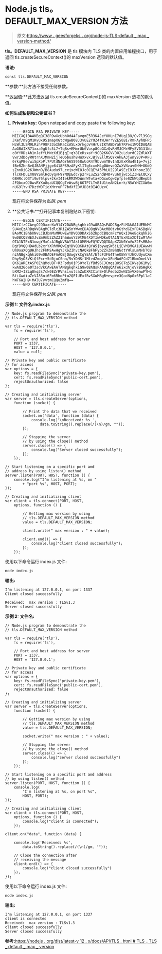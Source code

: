 # Node.js tls。DEFAULT_MAX_VERSION 方法

> 原文:[https://www . geesforgeks . org/node-js-TLS-default _ max _ version-method/](https://www.geeksforgeeks.org/node-js-tls-default_max_version-method/)

**tls。DEFAULT_MAX_VERSION** 是 tls 模块内 TLS 类的内置应用编程接口，用于返回 tls.createSecureContext()的 maxVersion 选项的默认值。

**语法:**

```
const tls.DEFAULT_MAX_VERSION

```

**参数:**此方法不接受任何参数。

**返回值:**此方法返回 tls.createSecureContext()的 maxVersion 选项的默认值。

**如何生成私钥和公钥证书？**

1.  **Private key:** Open notepad and copy paste the following key:

    ```
    -----BEGIN RSA PRIVATE KEY-----
    MIICXQIBAAKBgQC38R9wXcUbhOd44FavgmE5R3K4JeYOHLnI7dUq1B8/Gv7l3SOg
    JKef/m9gM1KvUx951mapXGtcWgwB08J3vUE2YOZ4tWJArrVZES0BI/RmFAyhQFP5
    HcWl3LSM9LRihP98F33oIkKaCxA5LxOrkgpV4HrUzIKTABDYah7RPex1WQIDAQAB
    AoGBAIXR71xxa9gUfc5L7+TqBs+EMmrUb6Vusp8CoGXzQvRHMJCMrMFySV0131Nu
    o0YYRDsAh1nJefYLMNcXd1BjqI+qY8IeRsxaY+9CB2KKGVVDO2uLdurdC2ZdlWXT
    Vwr3dDoyR0trnXJMmH2ijTeO6bush8HuXxvxJBjvEllM5QYxAkEA3jwny9JP+RFu
    0rkqPBe/wi5pXpPl7PUtdNAGrh6S5958wUoR4f9bvwmTBv1nQzExKWu4EIp+7vjJ
    fBeRZhnBvQJBANPjjge8418PS9zAFyKlITq6cxmM4gOWeveQZwXVNvav0NH+OKdQ
    sZnnDiG26JWmnD/B8Audu97LcxjxcWI8Jc0CQEYA5PhLU229lA9EzI0JXhoozIBC
    TlcKFDuLm88VSmlHqDyqvF9YNOpEdc/p2rFLuZS2ndB4D+vu6mjwc5iZ3HECQCxy
    GBHRclQ3Ti9w76lpv+2kvI4IekRMZWDWnnWfwta+DGxwCgw2pfpleBZkWqdBepb5
    JFQbcxQJ0wvRYXo8qaUCQQCgTvWswBj6OTP7LTvBlU1teAN2Lnrk/N5AYHZIXW6m
    nUG9lYvH7DztWDTioXMrruPF7bdXfZOVJD8t0I4OUzvC
    -----END RSA PRIVATE KEY-----

    ```

    现在将文件保存为*私钥. pem*

2.  **公共证书:**打开记事本复制粘贴以下密钥:

    ```
    -----BEGIN CERTIFICATE-----
    MIICfzCCAegCCQDxxeXw914Y2DANBgkqhkiG9w0BAQsFADCBgzELMAkGA1UEBhMC
    SU4xEzARBgNVBAgMCldlc3RiZW5nYWwxEDAOBgNVBAcMB0tvbGthdGExFDASBgNV
    BAoMC1BhbmNvLCBJbmMuMRUwEwYDVQQDDAxSb2hpdCBQcmFzYWQxIDAeBgkqhkiG
    9w0BCQEWEXJvZm9mb2ZAZ21haWwuY29tMB4XDTIwMDkwOTA1NTExN1oXDTIwMTAw
    OTA1NTExN1owgYMxCzAJBgNVBAYTAklOMRMwEQYDVQQIDApXZXN0YmVuZ2FsMRAw
    DgYDVQQHDAdLb2xrYXRhMRQwEgYDVQQKDAtQYW5jbywgSW5jLjEVMBMGA1UEAwwM
    Um9oaXQgUHJhc2FkMSAwHgYJKoZIhvcNAQkBFhFyb2ZvZm9mQGdtYWlsLmNvbTCB
    nzANBgkqhkiG9w0BAQEFAAOBjQAwgYkCgYEAt/EfcF3FG4TneOBWr4JhOUdyuCXm
    Dhy5yO3VKtQfPxr+5d0joCSnn/5vYDNSr1MfedZmqVxrXFoMAdPCd71BNmDmeLVi
    QK61WREtASP0ZhQMoUBT+R3Fpdy0jPS0YoT/fBd96CJCmgsQOS8Tq5IKVeB61MyC
    kwAQ2Goe0T3sdVkCAwEAATANBgkqhkiG9w0BAQsFAAOBgQATe6ixdAjoV7BSHgRX
    bXM2+IZLq8kq3s7ck0EZrRVhsivutcaZwDXRCCinB+OlPedbzXwNZGvVX0nwPYHG
    BfiXwdiuZeVJ88ni6Fm6RhoPtu2QF1UExfBvSXuMBgR+evp+e3QadNpGx6Ppl1aC
    hWF6W2H9+MAlU7yvtmCQQuZmfQ==
    -----END CERTIFICATE-----

    ```

    现在将文件保存为*公钥. pem*

**示例 1:** **文件名:index.js**

```
// Node.js program to demonstrate the
// tls.DEFAULT_MAX_VERSION method

var tls = require('tls'),
    fs = require('fs'),

    // Port and host address for server    
    PORT = 1337,
    HOST = '127.0.0.1',
    value = null;

// Private key and public certificate
// for access
var options = {
    key: fs.readFileSync('private-key.pem'),
    cert: fs.readFileSync('public-cert.pem'),
    rejectUnauthorized: false
};

// Creating and initializing server
var server = tls.createServer(options,
    function (socket) {

        // Print the data that we received
        socket.on('data', function (data) {
            console.log('\nReceived: %s ',
                data.toString().replace(/(\n)/gm, ""));
        });

        // Stopping the server
        // by using the close() method
        server.close(() => {
            console.log("Server closed successfully");
        });
    });

// Start listening on a specific port and
// address by using listen() method
server.listen(PORT, HOST, function () {
    console.log("I'm listening at %s, on "
        + "port %s", HOST, PORT);
});

// Creating and initializing client
var client = tls.connect(PORT, HOST,
    options, function () {

        // Getting max version by using
        // tls.DEFAULT_MAX_VERSION method
        value = tls.DEFAULT_MAX_VERSION;

        client.write(" max version : " + value);

        client.end(() => {
            console.log("Client closed successfully");
        });
    });
```

使用以下命令运行 index.js 文件:

```
node index.js

```

**输出:**

```
I'm listening at 127.0.0.1, on port 1337
Client closed successfully

Received:  max version : TLSv1.3
Server closed successfully

```

**示例 2:** **文件名:**

```
// Node.js program to demonstrate the
// tls.DEFAULT_MAX_VERSION method

var tls = require('tls'),
    fs = require('fs'),

    // Port and host address for server    
    PORT = 1337,
    HOST = '127.0.0.1';

// Private key and public certificate
// for access
var options = {
    key: fs.readFileSync('private-key.pem'),
    cert: fs.readFileSync('public-cert.pem'),
    rejectUnauthorized: false
};

// Creating and initializing server
var server = tls.createServer(options,
    function (socket) {

        // Getting max version by using
        // tls.DEFAULT_MAX_VERSION method
        value = tls.DEFAULT_MAX_VERSION;

        socket.write(" max version : " + value);

        // Stopping the server
        // by using the close() method
        server.close(() => {
            console.log("Server closed successfully")
        });
    });

// Start listening on a specific port and address
// by using listen() method
server.listen(PORT, HOST, function () {
    console.log(
        "I'm listening at %s, on port %s",
        HOST, PORT);
});

// Creating and initializing client
var client = tls.connect(PORT, HOST,
    options, function () {
        console.log("client is connected");
    });

client.on("data", function (data) {

    console.log('Received: %s',
        data.toString().replace(/(\n)/gm, ""));

    // Close the connection after 
    // receiving the message
    client.end(() => {
        console.log("client closed successfully")
    });
});
```

使用以下命令运行 index.js 文件:

```
node index.js

```

**输出:**

```
I'm listening at 127.0.0.1, on port 1337
client is connected
Received:  max version : TLSv1.3
client closed successfully
Server closed successfully

```

**参考:**[https://nodejs . org/dist/latest-v 12 . x/docs/API/TLS . html # TLS _ TLS _ default _ max _ version](https://nodejs.org/dist/latest-v12.x/docs/api/tls.html#tls_tls_default_max_version)